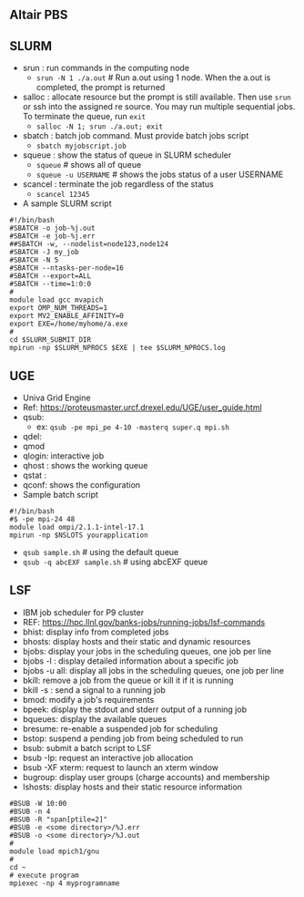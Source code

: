 ## Altair PBS

## SLURM
- srun : run commands in the computing node
    - `srun -N 1 ./a.out` # Run a.out using 1 node. When the a.out is completed, the prompt is returned
- salloc : allocate resource but the prompt is still available. Then use `srun` or ssh into the assigned re
source. You may run multiple sequential jobs. To terminate the queue, run `exit`
    - `salloc -N 1; srun ./a.out; exit`
- sbatch : batch job command. Must provide batch jobs script
    - `sbatch myjobscript.job`
- squeue : show the status of queue in SLURM scheduler
    - `squeue` # shows all of queue
    - `squeue -u USERNAME` # shows the jobs status of a user USERNAME
- scancel : terminate the job regardless of the status
    - `scancel 12345`
- A sample SLURM script
```
#!/bin/bash
#SBATCH -o job-%j.out
#SBATCH -e job-%j.err
##SBATCH -w, --nodelist=node123,node124
#SBATCH -J my_job
#SBATCH -N 5
#SBATCH --ntasks-per-node=16
#SBATCH --export=ALL
#SBATCH --time=1:0:0
#
module load gcc mvapich
export OMP_NUM_THREADS=1
export MV2_ENABLE_AFFINITY=0
export EXE=/home/myhome/a.exe
#
cd $SLURM_SUBMIT_DIR
mpirun -np $SLURM_NPROCS $EXE | tee $SLURM_NPROCS.log
```

## UGE
- Univa Grid Engine
- Ref: https://proteusmaster.urcf.drexel.edu/UGE/user_guide.html
- qsub:
    - ex: `qsub -pe mpi_pe 4-10 -masterq super.q mpi.sh`
- qdel:
- qmod
- qlogin: interactive job
- qhost : shows the working queue
- qstat : 
- qconf: shows the configuration
- Sample batch script
```
#!/bin/bash
#$ -pe mpi-24 48
module load ompi/2.1.1-intel-17.1
mpirun -np $NSLOTS yourapplication
```
- `qsub sample.sh` # using the default queue
- `qsub -q abcEXF sample.sh` # using abcEXF queue

## LSF
- IBM job scheduler for P9 cluster
- REF: https://hpc.llnl.gov/banks-jobs/running-jobs/lsf-commands
- bhist: display info from completed jobs
- bhosts: display hosts and their static and dynamic resources
- bjobs: display your jobs in the scheduling queues, one job per line
- bjobs -l <jobID>: display detailed information about a specific job
- bjobs -u all: display all jobs in the scheduling queues, one job per line
- bkill: remove a job from the queue or kill it if it is running
- bkill -s <signal>: send a signal to a running job
- bmod: modify a job's requirements
- bpeek: display the stdout and stderr output of a running job
- bqueues: display the available queues
- bresume: re-enable a suspended job for scheduling
- bstop: suspend a pending job from being scheduled to run
- bsub: submit a batch script to LSF
- bsub -Ip: request an interactive job allocation
- bsub -XF xterm: request to launch an xterm window
- bugroup: display user groups (charge accounts) and membership
- lshosts: display hosts and their static resource information
```
#BSUB -W 10:00
#BSUB -n 4
#BSUB -R "span[ptile=2]"
#BSUB -e <some directory>/%J.err
#BSUB -o <some directory>/%J.out
#
module load mpich1/gnu
#
cd ~
# execute program
mpiexec -np 4 myprogramname
```
